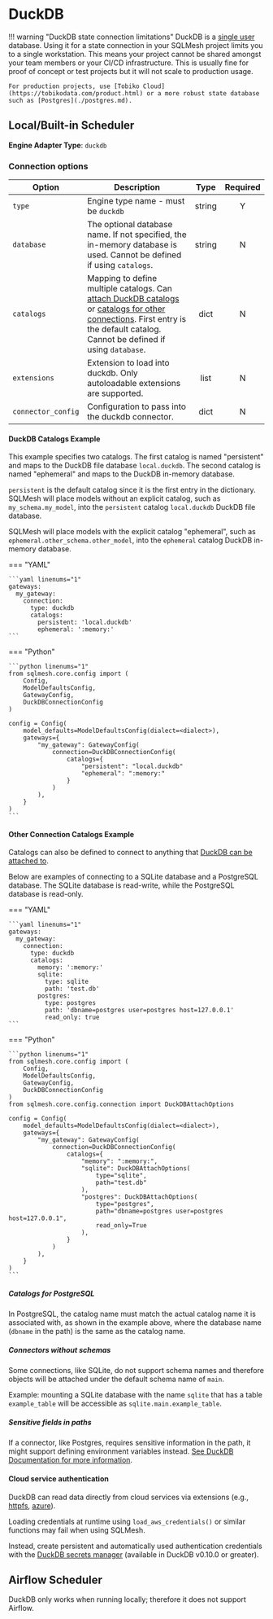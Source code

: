 # DuckDB

!!! warning "DuckDB state connection limitations"
    DuckDB is a [single user](https://duckdb.org/docs/connect/concurrency.html#writing-to-duckdb-from-multiple-processes) database. Using it for a state connection in your SQLMesh project limits you to a single workstation. This means your project cannot be shared amongst your team members or your CI/CD infrastructure. This is usually fine for proof of concept or test projects but it will not scale to production usage.

    For production projects, use [Tobiko Cloud](https://tobikodata.com/product.html) or a more robust state database such as [Postgres](./postgres.md).

## Local/Built-in Scheduler
**Engine Adapter Type**: `duckdb`

### Connection options

| Option             | Description                                                                                                                                                                                                                                     |  Type  | Required |
|--------------------|-------------------------------------------------------------------------------------------------------------------------------------------------------------------------------------------------------------------------------------------------|:------:|:--------:|
| `type`             | Engine type name - must be `duckdb`                                                                                                                                                                                                             | string |    Y     |
| `database`         | The optional database name. If not specified, the in-memory database is used. Cannot be defined if using `catalogs`.                                                                                                                            | string |    N     |
| `catalogs`         | Mapping to define multiple catalogs. Can [attach DuckDB catalogs](#duckdb-catalogs-example) or [catalogs for other connections](#other-connection-catalogs-example). First entry is the default catalog. Cannot be defined if using `database`. |  dict  |    N     |
| `extensions`       | Extension to load into duckdb. Only autoloadable extensions are supported.                                                                                                                                                                      |  list  |    N     |
| `connector_config` | Configuration to pass into the duckdb connector.                                                                                                                                                                                                |  dict  |    N     |

#### DuckDB Catalogs Example

This example specifies two catalogs. The first catalog is named "persistent" and maps to the DuckDB file database `local.duckdb`. The second catalog is named "ephemeral" and maps to the DuckDB in-memory database.

`persistent` is the default catalog since it is the first entry in the dictionary. SQLMesh will place models without an explicit catalog, such as `my_schema.my_model`, into the `persistent` catalog `local.duckdb` DuckDB file database.

SQLMesh will place models with the explicit catalog "ephemeral", such as `ephemeral.other_schema.other_model`, into the `ephemeral` catalog DuckDB in-memory database.

=== "YAML"

    ```yaml linenums="1"
    gateways:
      my_gateway:
        connection:
          type: duckdb
          catalogs:
            persistent: 'local.duckdb'
            ephemeral: ':memory:'
    ```

=== "Python"

    ```python linenums="1"
    from sqlmesh.core.config import (
        Config,
        ModelDefaultsConfig,
        GatewayConfig,
        DuckDBConnectionConfig
    )

    config = Config(
        model_defaults=ModelDefaultsConfig(dialect=<dialect>),
        gateways={
            "my_gateway": GatewayConfig(
                connection=DuckDBConnectionConfig(
                    catalogs={
                        "persistent": "local.duckdb"
                        "ephemeral": ":memory:"
                    }
                )
            ),
        }
    )
    ```

#### Other Connection Catalogs Example

Catalogs can also be defined to connect to anything that [DuckDB can be attached to](https://duckdb.org/docs/sql/statements/attach.html).

Below are examples of connecting to a SQLite database and a PostgreSQL database.
The SQLite database is read-write, while the PostgreSQL database is read-only.

=== "YAML"

    ```yaml linenums="1"
    gateways:
      my_gateway:
        connection:
          type: duckdb
          catalogs:
            memory: ':memory:'
            sqlite:
              type: sqlite
              path: 'test.db'
            postgres:
              type: postgres
              path: 'dbname=postgres user=postgres host=127.0.0.1'
              read_only: true
    ```

=== "Python"

    ```python linenums="1"
    from sqlmesh.core.config import (
        Config,
        ModelDefaultsConfig,
        GatewayConfig,
        DuckDBConnectionConfig
    )
    from sqlmesh.core.config.connection import DuckDBAttachOptions

    config = Config(
        model_defaults=ModelDefaultsConfig(dialect=<dialect>),
        gateways={
            "my_gateway": GatewayConfig(
                connection=DuckDBConnectionConfig(
                    catalogs={
                        "memory": ":memory:",
                        "sqlite": DuckDBAttachOptions(
                            type="sqlite",
                            path="test.db"
                        ),
                        "postgres": DuckDBAttachOptions(
                            type="postgres",
                            path="dbname=postgres user=postgres host=127.0.0.1",
                            read_only=True
                        ),
                    }
                )
            ),
        }
    )
    ```

##### Catalogs for PostgreSQL

In PostgreSQL, the catalog name must match the actual catalog name it is associated with, as shown in the example above, where the database name (`dbname` in the path) is the same as the catalog name.

##### Connectors without schemas

Some connections, like SQLite, do not support schema names and therefore objects will be attached under the default schema name of `main`.

Example: mounting a SQLite database with the name `sqlite` that has a table `example_table` will be accessible as `sqlite.main.example_table`.

##### Sensitive fields in paths

If a connector, like Postgres, requires sensitive information in the path, it might support defining environment variables instead.
[See DuckDB Documentation for more information](https://duckdb.org/docs/extensions/postgres#configuring-via-environment-variables).

#### Cloud service authentication

DuckDB can read data directly from cloud services via extensions (e.g., [httpfs](https://duckdb.org/docs/extensions/httpfs/s3api), [azure](https://duckdb.org/docs/extensions/azure)).

Loading credentials at runtime using `load_aws_credentials()` or similar functions may fail when using SQLMesh.

Instead, create persistent and automatically used authentication credentials with the [DuckDB secrets manager](https://duckdb.org/docs/configuration/secrets_manager.html) (available in DuckDB v0.10.0 or greater).

## Airflow Scheduler
DuckDB only works when running locally; therefore it does not support Airflow.
